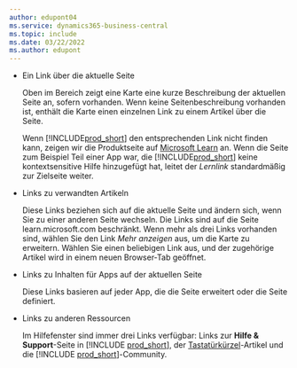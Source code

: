```yaml
---
author: edupont04
ms.service: dynamics365-business-central
ms.topic: include
ms.date: 03/22/2022
ms.author: edupont
---
```

- Ein Link über die aktuelle Seite

  Oben im Bereich zeigt eine Karte eine kurze Beschreibung der aktuellen Seite an, sofern vorhanden. Wenn keine Seitenbeschreibung vorhanden ist, enthält die Karte einen einzelnen Link zu einem Artikel über die Seite.  

  Wenn [!INCLUDE[prod_short](prod_short.md)] den entsprechenden Link nicht finden kann, zeigen wir die Produktseite auf [Microsoft Learn](/dynamics365/business-central) an. Wenn die Seite zum Beispiel Teil einer App war, die [!INCLUDE[prod_short](prod_short.md)] keine kontextsensitive Hilfe hinzugefügt hat, leitet der *Lernlink* standardmäßig zur Zielseite weiter.  

- Links zu verwandten Artikeln

  Diese Links beziehen sich auf die aktuelle Seite und ändern sich, wenn Sie zu einer anderen Seite wechseln. Die Links sind auf die Seite learn.microsoft.com beschränkt. Wenn mehr als drei Links vorhanden sind, wählen Sie den Link *Mehr anzeigen* aus, um die Karte zu erweitern. Wählen Sie einen beliebigen Link aus, und der zugehörige Artikel wird in einem neuen Browser-Tab geöffnet.  
- Links zu Inhalten für Apps auf der aktuellen Seite  

  Diese Links basieren auf jeder App, die die Seite erweitert oder die Seite definiert.  
- Links zu anderen Ressourcen

  Im Hilfefenster sind immer drei Links verfügbar: Links zur **Hilfe & Support**-Seite in [!INCLUDE [prod_short](prod_short.md)], der [Tastatürkürzel](../keyboard-shortcuts.md)-Artikel und die [!INCLUDE [prod_short](prod_short.md)]-Community.  

